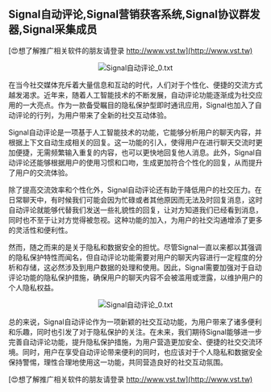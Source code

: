 ## **Signal自动评论,Signal营销获客系统,Signal协议群发器,Signal采集成员**

[😍想了解推广相关软件的朋友请登录 http://www.vst.tw](http://www.vst.tw)

 <center><img src="https://vst.tw/MP4/tuiguang/png/8.png" alt="Signal自动评论_0.txt"></center>

在当今社交媒体充斥着大量信息和互动的时代，人们对于个性化、便捷的交流方式越发渴求。近年来，随着人工智能技术的不断发展，自动评论功能逐渐成为社交应用的一大亮点。作为一款备受瞩目的隐私保护型即时通讯应用，Signal也加入了自动评论的行列，为用户带来了全新的社交互动体验。

Signal自动评论是一项基于人工智能技术的功能，它能够分析用户的聊天内容，并根据上下文自动生成相关的回复。这一功能的引入，使得用户在进行聊天交流时更加便捷，无需频繁输入重复的内容，也可以更快地回复他人消息。此外，Signal自动评论还能够根据用户的使用习惯和口吻，生成更加符合个性化的回复，从而提升了用户的交流体验。

除了提高交流效率和个性化外，Signal自动评论还有助于降低用户的社交压力。在日常聊天中，有时候我们可能会因为忙碌或者其他原因而无法及时回复消息，这时自动评论就能够代替我们发送一些礼貌性的回复，让对方知道我们已经看到消息，同时也不至于让对方觉得被忽视。这种功能的加入，为用户的社交沟通增添了更多的灵活性和便利性。

然而，随之而来的是关于隐私和数据安全的担忧。尽管Signal一直以来都以其强调的隐私保护特性而闻名，但自动评论功能需要对用户的聊天内容进行一定程度的分析和存储，这必然涉及到用户数据的处理和使用。因此，Signal需要加强对于自动评论功能的隐私保护措施，确保用户的聊天内容不会被滥用或泄露，以维护用户的个人隐私权益。

 <center><img src="https://vst.tw/MP4/tuiguang/png/3.png" alt="Signal自动评论_0.txt"></center>

总的来说，Signal自动评论作为一项新颖的社交互动功能，为用户带来了诸多便利和乐趣，同时也引发了对于隐私保护的关注。在未来，我们期待Signal能够进一步完善自动评论功能，提升隐私保护措施，为用户营造更加安全、便捷的社交交流环境。同时，用户在享受自动评论带来便利的同时，也应该对于个人隐私和数据安全保持警惕，理性合理地使用这一功能，共同营造良好的社交互动氛围。

[😍想了解推广相关软件的朋友请登录 http://www.vst.tw](http://www.vst.tw)



